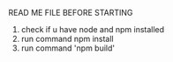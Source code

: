 READ ME FILE BEFORE STARTING

1. check if u have node and npm installed
2. run command npm install
3. run command 'npm build'